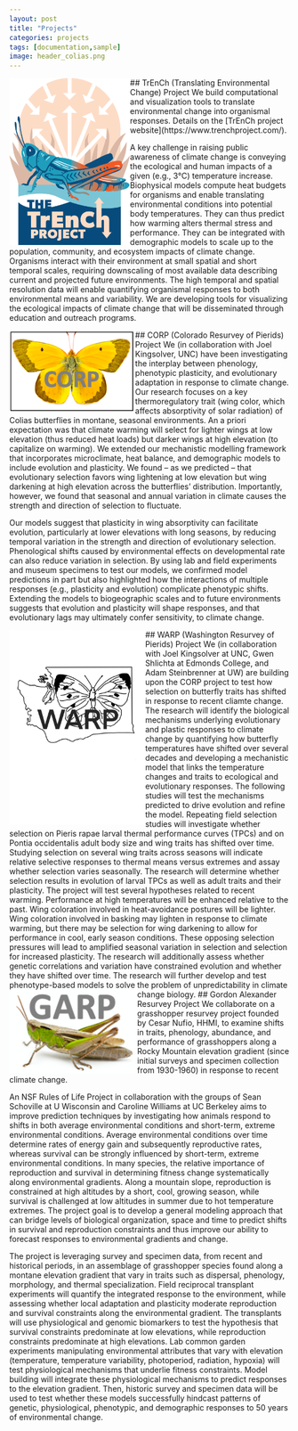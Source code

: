 ```yaml
---
layout: post
title: "Projects"
categories: projects
tags: [documentation,sample]
image: header_colias.png
---
```

<img align="left" height="300px" src="/assets/img/logo/TRENCH_Logo.png" alt="TrEnCh project logo">
## TrEnCh (Translating Environmental Change) Project
We build computational and visualization tools to translate environmental change into organismal responses. Details on the [TrEnCh project website](https://www.trenchproject.com/).

A key challenge in raising public awareness of climate change is conveying the ecological and human impacts of a given (e.g., 3°C) temperature increase. Biophysical models compute heat budgets for organisms and enable translating environmental conditions into potential body temperatures.  They can thus predict how warming alters thermal stress and performance.  They can be integrated with demographic models to scale up to the population, community, and ecosystem impacts of climate change.  Organisms interact with their environment at small spatial and short temporal scales, requiring downscaling of most available data describing current and projected future environments.  The high temporal and spatial resolution data will enable quantifying organismal responses to both environmental means and variability.  We are developing tools for visualizing the ecological impacts of climate change that will be disseminated through education and outreach programs.

<img align="left" height="150px" src="/assets/img/CORP.png" alt="CORP project logo">
## CORP (Colorado Resurvey of Pierids) Project
We (in collaboration with Joel Kingsolver, UNC) have been investigating the interplay between phenology, phenotypic plasticity, and evolutionary adaptation in response to climate change. Our research focuses on a key thermoregulatory trait (wing color, which affects absorptivity of solar radiation) of Colias butterflies in montane, seasonal environments. An a priori expectation was that climate warming will select for lighter wings at low elevation (thus reduced heat loads) but darker wings at high elevation (to capitalize on warming). We extended our mechanistic modelling framework that incorporates microclimate, heat balance, and demographic models to include evolution and plasticity. We found – as we predicted – that evolutionary selection favors wing lightening at low elevation but wing darkening at high elevation across the butterflies’ distribution. Importantly, however, we found that seasonal and annual variation in climate causes the strength and direction of selection to fluctuate. 

Our models suggest that plasticity in wing absorptivity can facilitate evolution, particularly at lower elevations with long seasons, by reducing temporal variation in the strength and direction of evolutionary selection.  Phenological shifts caused by environmental effects on developmental rate can also reduce variation in selection.  By using lab and field experiments and museum specimens to test our models, we confirmed model predictions in part but also highlighted how the interactions of multiple responses (e.g., plasticity and evolution) complicate phenotypic shifts. Extending the models to biogeographic scales and to future environments suggests that evolution and plasticity will shape responses, and that evolutionary lags may ultimately confer sensitivity, to climate change. 

<img align="left" height="350px" src="/assets/img/WARPupdate.png" alt="WARP project logo">
## WARP (Washington Resurvey of Pierids) Project
We (in collaboration with Joel Kingsolver at UNC, Gwen Shlichta at Edmonds College, and Adam Steinbrenner at UW) are building upon the CORP project to test how selection on butterfly traits has shifted in response to recent cliamte change. The research will identify the biological mechanisms underlying evolutionary and plastic responses to climate change by quantifying how butterfly temperatures have shifted over several decades and developing a mechanistic model that links the temperature changes and traits to ecological and evolutionary responses. The following studies will test the mechanisms predicted to drive evolution and refine the model. Repeating field selection studies will investigate whether selection on Pieris rapae larval thermal performance curves (TPCs) and on Pontia occidentalis adult body size and wing traits has shifted over time. Studying selection on several wing traits across seasons will indicate relative selective responses to thermal means versus extremes and assay whether selection varies seasonally. The research will determine whether selection results in evolution of larval TPCs as well as adult traits and their plasticity. The project will test several hypotheses related to recent warming. Performance at high temperatures will be enhanced relative to the past. Wing coloration involved in heat-avoidance postures will be lighter. Wing coloration involved in basking may lighten in response to climate warming, but there may be selection for wing darkening to allow for performance in cool, early season conditions. These opposing selection pressures will lead to amplified seasonal variation in selection and selection for increased plasticity. The research will additionally assess whether genetic correlations and variation have constrained evolution and whether they have shifted over time. The research will further develop and test phenotype-based models to solve the problem of unpredictability in climate change biology.

<img align="left" height="150px" src="/assets/img/GARP.png" alt="GARP project logo">
## Gordon Alexander Resurvey Project
We collaborate on a grasshopper resurvey project founded by Cesar Nufio, HHMI, to examine shifts in traits, phenology, abundance, and performance of grasshoppers along a Rocky Mountain elevation gradient (since initial surveys and specimen collection from 1930-1960) in response to recent climate change. 

An NSF Rules of Life Project in collaboration with the groups of Sean Schoville at U Wisconsin and Caroline Williams at UC Berkeley aims to improve prediction techniques by investigating how animals respond to shifts in both average environmental conditions and short-term, extreme environmental conditions. Average environmental conditions over time determine rates of energy gain and subsequently reproductive rates, whereas survival can be strongly influenced by short-term, extreme environmental conditions. In many species, the relative importance of reproduction and survival in determining fitness change systematically along environmental gradients. Along a mountain slope, reproduction is constrained at high altitudes by a short, cool, growing season, while survival is challenged at low altitudes in summer due to hot temperature extremes. The project goal is to develop a general modeling approach that can bridge levels of biological organization, space and time to predict shifts in survival and reproduction constraints and thus improve our ability to forecast responses to environmental gradients and change. 

The project is leveraging survey and specimen data, from recent and historical periods, in an assemblage of grasshopper species found along a montane elevation gradient that vary in traits such as dispersal, phenology, morphology, and thermal specialization. Field reciprocal transplant experiments will quantify the integrated response to the environment, while assessing whether local adaptation and plasticity moderate reproduction and survival constraints along the environmental gradient. The transplants will use physiological and genomic biomarkers to test the hypothesis that survival constraints predominate at low elevations, while reproduction constraints predominate at high elevations. Lab common garden experiments manipulating environmental attributes that vary with elevation (temperature, temperature variability, photoperiod, radiation, hypoxia) will test physiological mechanisms that underlie fitness constraints. Model building will integrate these physiological mechanisms to predict responses to the elevation gradient. Then, historic survey and specimen data will be used to test whether these models successfully hindcast patterns of genetic, physiological, phenotypic, and demographic responses to 50 years of environmental change.

